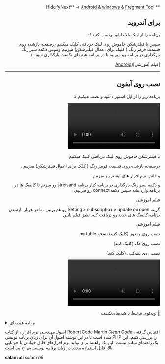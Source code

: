 <div dir="rtl">



**  HiddifyNext** → [Android](https://github.com/hiddify/hiddify-next/releases/latest/download/hiddify-android-universal.apk) & [windows](https://github.com/hiddify/hiddify-next/releases/latest/download/hiddify-windows-x64-setup.zip) & [Fregment Tool](https://f.fix7.shop/)

 ## برای آندروید
 
 برنامه را از لینک بالا دانلود و نصب کنید /:
 
 سپس با فیلترشکن خاموش روی لینک دریافتی کلیک میکنیم درصفحه بازشده روی قسمت قرمز رنگ ( کلیک برای اعمال فیلترشکن) میزنیم وسپس دکمه سبز رنگ بارگذاری در برنامه رو میزنیم تا در برنامه هیدیفای نکست بارگذاری شود :/
 

[فیلم آموزشی]([Android](https://github.com/hiddify/hiddify-next/releases/latest/download/hiddify-android-universal.apk)

 ---
 
 ## نصب روی آیفون
 
برنامه زیر را از اپل استور دانلود و نصب میکنیم /:


![برنامه streisand](https://frp.free.nf/wp-content/uploads/2023/11/ios.mp4 "Title")


با فیلترشکن خاموش روی لینک دریافتی کلیک میکنیم



درصفحه بازشده روی قسمت قرمز رنگ ( کلیک برای اعمال فیلترشکن) میزنیم .

و فلش نرم افزار های بیشتر رو میزنیم .


و دکمه سبز رنگ بارگذاری در برنامه کنار برنامه streisand رو میزنم تا کانفیگ ها در برنامه وارد بشه سپس دکمه connect رو میزنیم.

فیلم آموزشی

گزینه Setting > subscription > update on open رو هم بزنین . تا در هربار بازشدن برنامه کانفیگ های جدید رو دریافت کنه. طبق فیلم پایین


فیلم آموزشی
 
 نصب روی ویندوز (کلیک کنید) نسخه portable
 
 نصب روی مک (کلیک کنید)

نصب روی لینوکس (کلیک کنید)

![alt text](https://frp.free.nf/wp-content/uploads/2023/11/ios.mp4 "Title")

🎥 ویدئوی مرتبط با هیدیفای‌نکست
</div>


<details>
<summary>برنامه هیدیفای</summary>
<br>
 
نصب روی ویندوز (کلیک کنید) نسخه portable
 
 نصب روی مک (کلیک کنید)

نصب روی لینوکس (کلیک کنید)
</details>


اصول مهندسی نرم افزار ، از کتاب Robert Code Martin [*Clean Code*](https://www.amazon.com/Clean-Code-Handbook-Software-Craftsmanship/dp/0132350882) ، اقتباس گرفته شده است تا در این نوشته اصول آن برای زبان برنامه نویسی PHP را بررسی کنیم. این یک راهنمای ساده نیست. این یک راهنما برای تولید نرم افزارهای قابل خواندن با خوانایی بالا، قابل استفاده مجدد در زبان برنامه نویسی پی اچ پی است.

__salam ali__
*salam ali*

</div>


